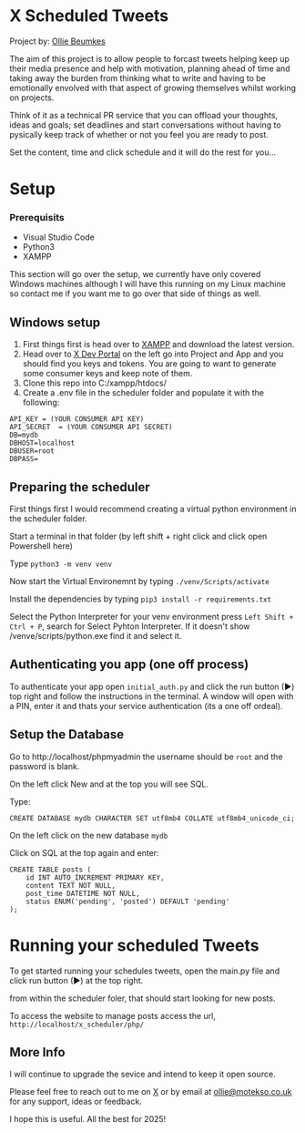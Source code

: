  # X Scheduled Tweets


Project by: [Ollie Beumkes](https://x.com/olliejpb)

The aim of this project is to allow people to forcast tweets helping keep up their media presence and help with motivation, planning ahead of time and taking away the burden from thinking what to write and having to be emotionally envolved with that aspect of growing themselves whilst working on projects.

Think of it as a technical PR service that you can offload your thoughts, ideas and goals; set deadlines and start conversations without having to pysically keep track of whether or not you feel you are ready to post.

Set the content, time and click schedule and it will do the rest for you...

# Setup

### Prerequisits
- Visual Studio Code
- Python3 
- XAMPP

This section will go over the setup, we currently have only covered Windows machines although I will have this running on my Linux machine so contact me if you want me to go over that side of things as well.

## Windows setup

1. First things first is head over to [XAMPP](https://www.apachefriends.org/) and download the latest version.
2. Head over to [X Dev Portal](https://developer.x.com/en/portal/dashboard) on the left go into Project and App and you should find you keys and tokens.
You are going to want to generate some consumer keys and keep note of them.
3. Clone this repo into C:/xampp/htdocs/
4. Create a .env file in the scheduler folder and populate it with the following:
```
API_KEY = (YOUR CONSUMER API KEY)
API_SECRET  = (YOUR CONSUMER API SECRET)
DB=mydb
DBHOST=localhost
DBUSER=root
DBPASS=
```
## Preparing the scheduler
First things first I would recommend creating a virtual python environment in the scheduler folder.

Start a terminal in that folder (by left shift + right click and click open Powershell here)

Type ```python3 -m venv venv```

Now start the Virtual Environemnt by typing 
```./venv/Scripts/activate```

Install the dependencies by typing
```pip3 install -r requirements.txt```

Select the Python Interpreter for your venv environment press ```Left Shift + Ctrl + P```, search for Select Pyhton Interpreter. If it doesn't show /venve/scripts/python.exe find it and select it.

## Authenticating you app (one off process)
To authenticate your app open ```initial_auth.py``` and click the run button (▶) top right and follow the instructions in the terminal. A window will open with a PIN, enter it and thats your service authentication (its a one off ordeal).

## Setup the Database
Go to http://localhost/phpmyadmin the username should be ```root``` and the password is blank.

On the left click New and at the top you will see SQL.

Type:
```
CREATE DATABASE mydb CHARACTER SET utf8mb4 COLLATE utf8mb4_unicode_ci;
```

On the left click on the new database ```mydb```

Click on SQL at the top again and enter:
```
CREATE TABLE posts (
    id INT AUTO_INCREMENT PRIMARY KEY,
    content TEXT NOT NULL,
    post_time DATETIME NOT NULL,
    status ENUM('pending', 'posted') DEFAULT 'pending'
);
```

# Running your scheduled Tweets

To get started running your schedules tweets, open the main.py file and click run button (▶) at the top right.

from within the scheduler foler, that should start looking for new posts.

To access the website to manage posts access the url, ```http://localhost/x_scheduler/php/```

## More Info

I will continue to upgrade the sevice and intend to keep it open source.

Please feel free to reach out to me on [X](https://x.com/olliejpb) or by email at ollie@motekso.co.uk
for any support, ideas or feedback.

I hope this is useful. All the best for 2025! 